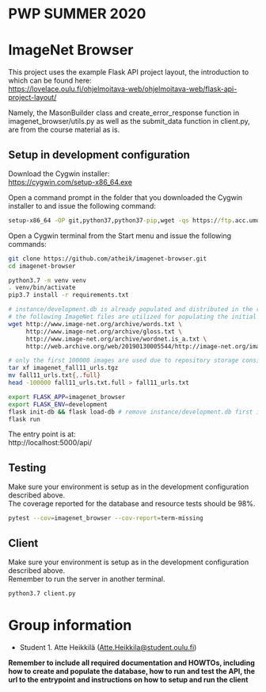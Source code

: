 # PWP SUMMER 2020

# ImageNet Browser

This project uses the example Flask API project layout, the introduction to which can be found here:  
https://lovelace.oulu.fi/ohjelmoitava-web/ohjelmoitava-web/flask-api-project-layout/

Namely, the MasonBuilder class and create_error_response function in imagenet_browser/utils.py as well as the submit_data function in client.py, are from the course material as is.

## Setup in development configuration

Download the Cygwin installer:  
https://cygwin.com/setup-x86_64.exe

Open a command prompt in the folder that you downloaded the Cygwin installer to and issue the following command:

```cmd
setup-x86_64 -OP git,python37,python37-pip,wget -qs https://ftp.acc.umu.se/mirror/cygwin/
```

Open a Cygwin terminal from the Start menu and issue the following commands:

```sh
git clone https://github.com/atheik/imagenet-browser.git
cd imagenet-browser
```

```sh
python3.7 -m venv venv
. venv/bin/activate
pip3.7 install -r requirements.txt
```

```sh
# instance/development.db is already populated and distributed in the repository
# the following ImageNet files are utilized for populating the initial database
wget http://www.image-net.org/archive/words.txt \
     http://www.image-net.org/archive/gloss.txt \
     http://www.image-net.org/archive/wordnet.is_a.txt \
     http://web.archive.org/web/20190130005544/http://image-net.org/imagenet_data/urls/imagenet_fall11_urls.tgz
```

```sh
# only the first 100000 images are used due to repository storage considerations
tar xf imagenet_fall11_urls.tgz
mv fall11_urls.txt{,.full}
head -100000 fall11_urls.txt.full > fall11_urls.txt
```

```sh
export FLASK_APP=imagenet_browser
export FLASK_ENV=development
flask init-db && flask load-db # remove instance/development.db first if you wish to run this command
flask run
```

The entry point is at:  
http://localhost:5000/api/

## Testing

Make sure your environment is setup as in the development configuration described above.  
The coverage reported for the database and resource tests should be 98%.

```sh
pytest --cov=imagenet_browser --cov-report=term-missing
```

## Client

Make sure your environment is setup as in the development configuration described above.  
Remember to run the server in another terminal.

```sh
python3.7 client.py
```

# Group information

* Student 1. Atte Heikkilä (Atte.Heikkila@student.oulu.fi)

__Remember to include all required documentation and HOWTOs, including how to create and populate the database, how to run and test the API, the url to the entrypoint and instructions on how to setup and run the client__
